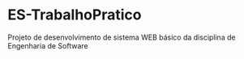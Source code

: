 # ES-TrabalhoPratico
Projeto de desenvolvimento de sistema WEB básico da disciplina de Engenharia de Software
